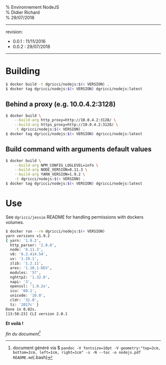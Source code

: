 % Environnement NodeJS  
% Didier Richard  
% 29/07/2018

---

revision:
- 0.0.1 : 11/11/2016  
- 0.0.2 : 29/07/2018  

---

# Building #

```bash
$ docker build -t dgricci/nodejs:$(< VERSION) .
$ docker tag dgricci/nodejs:$(< VERSION) dgricci/nodejs:latest
```

## Behind a proxy (e.g. 10.0.4.2:3128) ##

```bash
$ docker build \
    --build-arg http_proxy=http://10.0.4.2:3128/ \
    --build-arg https_proxy=http://10.0.4.2:3128/ \
    -t dgricci/nodejs:$(< VERSION) .
$ docker tag dgricci/nodejs:$(< VERSION) dgricci/nodejs:latest
```

## Build command with arguments default values ##

```bash
$ docker build \
    --build-arg NPM_CONFIG_LOGLEVEL=info \
    --build-arg NODE_VERSION=8.11.3 \
    --build-arg YARN_VERSION=1.9.2 \
    -t dgricci/nodejs:$(< VERSION) .
$ docker tag dgricci/nodejs:$(< VERSION) dgricci/nodejs:latest
```

# Use #

See `dgricci/jessie` README for handling permissions with dockers volumes.

```bash
$ docker run --rm dgricci/nodejs:$(< VERSION)
yarn versions v1.9.2
{ yarn: '1.9.2',
  http_parser: '2.8.0',
  node: '8.11.3',
  v8: '6.2.414.54',
  uv: '1.19.1',
  zlib: '1.2.11',
  ares: '1.10.1-DEV',
  modules: '57',
  nghttp2: '1.32.0',
  napi: '3',
  openssl: '1.0.2o',
  icu: '60.1',
  unicode: '10.0',
  cldr: '32.0',
  tz: '2017c' }
Done in 0.02s.
[13:58:23] CLI version 2.0.1
```

__Et voilà !__


_fin du document[^pandoc_gen]_

[^pandoc_gen]: document généré via $ `pandoc -V fontsize=10pt -V geometry:"top=2cm, bottom=2cm, left=1cm, right=1cm" -s -N --toc -o nodejs.pdf README.md`{.bash}

